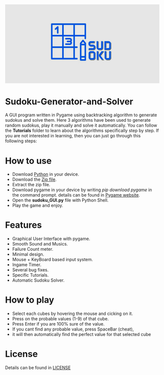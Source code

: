 ![](poster.jpg)
# Sudoku-Generator-and-Solver
A GUI program written in Pygame using backtracking algorithm to generate sudokus and solve them. Here 3 algorithms have been used to generate random sudokus, play it manually and solve it automatically. You can follow the __Tutorials__ folder to learn about the algorithms specifically step by step. If you are not interested in learning, then you can just go through this following steps:

# How to use
* Download [Python](https://www.python.org/downloads/) in your device.
* Download the [Zip file](https://codeload.github.com/ahammadshawki8/Sudoku-Generator-and-Solver/zip/main).
* Extract the zip file.
* Download pygame in your device by writing _pip download pygame_ in the command prompt. details can be found in [Pygame website](https://www.pygame.org).
* Open the __sudoku_GUI.py__ file with Python Shell.
* Play the game and enjoy.


# Features
* Graphical User Interface with pygame.
* Smooth Sound and Musics.
* Failure Count meter.
* Minimal design.
* Mouse + KeyBoard based input system.
* Ingame Timer.
* Several bug fixes.
* Specific Tutorials.
* Automatic Sudoku Solver.

# How to play
* Select each cubes by hovering the mouse and cicking on it.
* Press on the probable values (1-9) of that cube.
* Press Enter if you are 100% sure of the value.
* If you cant find any probable value, press SpaceBar (cheat),
* it will then automatically find the perfect value for that selected cube

# License
Details can be found in [LICENSE](LICENSE)
